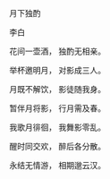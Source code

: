 
月下独酌

李白

花间一壶酒， 独酌无相亲。

举杯邀明月， 对影成三人。

月既不解饮， 影徒随我身。

暂伴月将影， 行月需及春。

我歌月徘徊， 我舞影零乱。

醒时同交欢， 醉后各分散。

永结无情游， 相期邈云汉。

